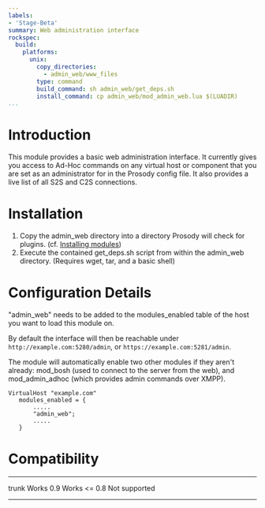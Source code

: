 ```yaml
---
labels:
- 'Stage-Beta'
summary: Web administration interface
rockspec:
  build:
    platforms:
      unix:
        copy_directories:
          - admin_web/www_files
        type: command
        build_command: sh admin_web/get_deps.sh
        install_command: cp admin_web/mod_admin_web.lua $(LUADIR)
...
```


Introduction
============

This module provides a basic web administration interface. It currently
gives you access to Ad-Hoc commands on any virtual host or component
that you are set as an administrator for in the Prosody config file. It
also provides a live list of all S2S and C2S connections.

Installation
============

1.  Copy the admin\_web directory into a directory Prosody will check
    for plugins. (cf. [Installing
    modules](http://prosody.im/doc/installing_modules))
2.  Execute the contained get\_deps.sh script from within the admin\_web
    directory. (Requires wget, tar, and a basic shell)

Configuration Details
=====================

"admin\_web" needs to be added to the modules\_enabled table of the host
you want to load this module on.

By default the interface will then be reachable under
`http://example.com:5280/admin`, or `https://example.com:5281/admin`.

The module will automatically enable two other modules if they aren't
already: mod\_bosh (used to connect to the server from the web), and
mod\_admin\_adhoc (which provides admin commands over XMPP).

    VirtualHost "example.com"
       modules_enabled = {
           .....
           "admin_web";
           .....
       }

Compatibility
=============

  --------- ---------------
  trunk     Works
  0.9       Works
  \<= 0.8   Not supported
  --------- ---------------
